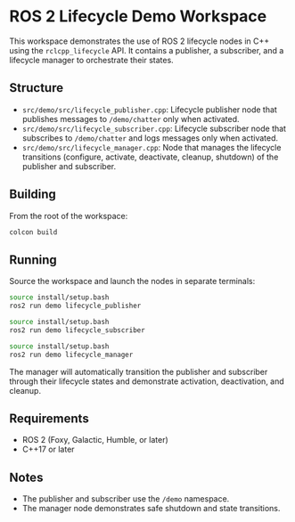# ROS 2 Lifecycle Demo Workspace

This workspace demonstrates the use of ROS 2 lifecycle nodes in C++ using the `rclcpp_lifecycle` API. It contains a publisher, a subscriber, and a lifecycle manager to orchestrate their states.

## Structure

- `src/demo/src/lifecycle_publisher.cpp`: Lifecycle publisher node that publishes messages to `/demo/chatter` only when activated.
- `src/demo/src/lifecycle_subscriber.cpp`: Lifecycle subscriber node that subscribes to `/demo/chatter` and logs messages only when activated.
- `src/demo/src/lifecycle_manager.cpp`: Node that manages the lifecycle transitions (configure, activate, deactivate, cleanup, shutdown) of the publisher and subscriber.

## Building

From the root of the workspace:

```bash
colcon build
```

## Running

Source the workspace and launch the nodes in separate terminals:

```bash
source install/setup.bash
ros2 run demo lifecycle_publisher
```

```bash
source install/setup.bash
ros2 run demo lifecycle_subscriber
```

```bash
source install/setup.bash
ros2 run demo lifecycle_manager
```

The manager will automatically transition the publisher and subscriber through their lifecycle states and demonstrate activation, deactivation, and cleanup.

## Requirements
- ROS 2 (Foxy, Galactic, Humble, or later)
- C++17 or later

## Notes
- The publisher and subscriber use the `/demo` namespace.
- The manager node demonstrates safe shutdown and state transitions.
